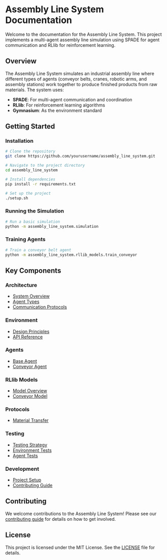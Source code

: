# Assembly Line System Documentation

Welcome to the documentation for the Assembly Line System. This project implements a multi-agent assembly line simulation using SPADE for agent communication and RLlib for reinforcement learning.

## Overview

The Assembly Line System simulates an industrial assembly line where different types of agents (conveyor belts, cranes, robotic arms, and assembly stations) work together to produce finished products from raw materials. The system uses:

- **SPADE**: For multi-agent communication and coordination
- **RLlib**: For reinforcement learning algorithms
- **Gymnasium**: As the environment standard

## Getting Started

### Installation

```bash
# Clone the repository
git clone https://github.com/yourusername/assembly_line_system.git

# Navigate to the project directory
cd assembly_line_system

# Install dependencies
pip install -r requirements.txt

# Set up the project
./setup.sh
```

### Running the Simulation

```bash
# Run a basic simulation
python -m assembly_line_system.simulation
```

### Training Agents

```bash
# Train a conveyor belt agent
python -m assembly_line_system.rllib_models.train_conveyor
```

## Key Components

### Architecture
- [System Overview](architecture/overview.md)
- [Agent Types](architecture/agents.md)
- [Communication Protocols](architecture/protocols.md)

### Environment
- [Design Principles](environment/design.md)
- [API Reference](environment/api.md)

### Agents
- [Base Agent](agents/base_agent.md)
- [Conveyor Agent](agents/conveyor_agent.md)

### RLlib Models
- [Model Overview](rllib/overview.md)
- [Conveyor Model](rllib/conveyor_model.md)

### Protocols
- [Material Transfer](protocols/material_transfer.md)

### Testing
- [Testing Strategy](testing/strategy.md)
- [Environment Tests](testing/env_tests.md)
- [Agent Tests](testing/agent_tests.md)

### Development
- [Project Setup](development/setup.md)
- [Contributing Guide](development/contributing.md)

## Contributing

We welcome contributions to the Assembly Line System! Please see our [contributing guide](development/contributing.md) for details on how to get involved.

## License

This project is licensed under the MIT License. See the [LICENSE](https://github.com/yourusername/assembly_line_system/blob/main/LICENSE) file for details.